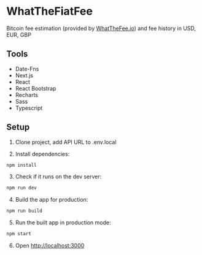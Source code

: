 # WhatTheFiatFee

Bitcoin fee estimation (provided by [WhatTheFee.io](https://whatthefee.io/)) and fee history in USD, EUR, GBP

## Tools
- Date-Fns
- Next.js
- React
- React Bootstrap
- Recharts
- Sass
- Typescript

## Setup

1. Clone project, add API URL to .env.local

2. Install dependencies:
```bash
npm install
```

3. Check if it runs on the dev server:
```bash
npm run dev
```

4. Build the app for production:
```bash
npm run build
```

5. Run the built app in production mode:
```bash
npm start
```

6. Open [http://localhost:3000](http://localhost:3000)
